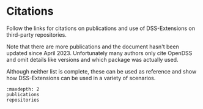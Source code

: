 # Citations

Follow the links for citations on publications and use of DSS-Extensions on third-party repositories.

Note that there are more publications and the document hasn't been updated since April 2023. Unfortunately many authors only cite OpenDSS and omit details like versions and which package was actually used.

Although neither list is complete, these can be used as reference and show how DSS-Extensions can be used in a variety of scenarios. 

<!-- TODO: add how to cite -->

```{toctree}
:maxdepth: 2
publications
repositories
```


